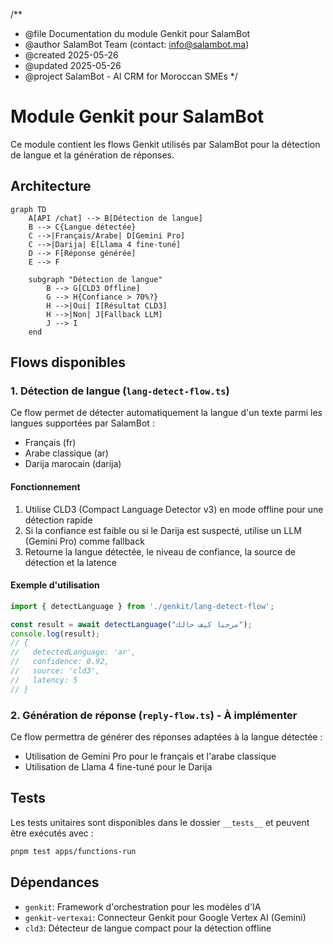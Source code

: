 /**
 * @file        Documentation du module Genkit pour SalamBot
 * @author      SalamBot Team (contact: info@salambot.ma)
 * @created     2025-05-26
 * @updated     2025-05-26
 * @project     SalamBot - AI CRM for Moroccan SMEs
 */

# Module Genkit pour SalamBot

Ce module contient les flows Genkit utilisés par SalamBot pour la détection de langue et la génération de réponses.

## Architecture

```mermaid
graph TD
    A[API /chat] --> B[Détection de langue]
    B --> C{Langue détectée}
    C -->|Français/Arabe| D[Gemini Pro]
    C -->|Darija| E[Llama 4 fine-tuné]
    D --> F[Réponse générée]
    E --> F
    
    subgraph "Détection de langue"
        B --> G[CLD3 Offline]
        G --> H{Confiance > 70%?}
        H -->|Oui| I[Résultat CLD3]
        H -->|Non| J[Fallback LLM]
        J --> I
    end
```

## Flows disponibles

### 1. Détection de langue (`lang-detect-flow.ts`)

Ce flow permet de détecter automatiquement la langue d'un texte parmi les langues supportées par SalamBot :
- Français (fr)
- Arabe classique (ar)
- Darija marocain (darija)

#### Fonctionnement
1. Utilise CLD3 (Compact Language Detector v3) en mode offline pour une détection rapide
2. Si la confiance est faible ou si le Darija est suspecté, utilise un LLM (Gemini Pro) comme fallback
3. Retourne la langue détectée, le niveau de confiance, la source de détection et la latence

#### Exemple d'utilisation
```typescript
import { detectLanguage } from './genkit/lang-detect-flow';

const result = await detectLanguage("مرحبا كيف حالك");
console.log(result);
// {
//   detectedLanguage: 'ar',
//   confidence: 0.92,
//   source: 'cld3',
//   latency: 5
// }
```

### 2. Génération de réponse (`reply-flow.ts`) - À implémenter

Ce flow permettra de générer des réponses adaptées à la langue détectée :
- Utilisation de Gemini Pro pour le français et l'arabe classique
- Utilisation de Llama 4 fine-tuné pour le Darija

## Tests

Les tests unitaires sont disponibles dans le dossier `__tests__` et peuvent être exécutés avec :

```bash
pnpm test apps/functions-run
```

## Dépendances

- `genkit`: Framework d'orchestration pour les modèles d'IA
- `genkit-vertexai`: Connecteur Genkit pour Google Vertex AI (Gemini)
- `cld3`: Détecteur de langue compact pour la détection offline
